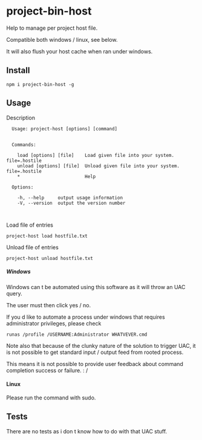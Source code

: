 # project-bin-host

Help to manage per project host file.

Compatible both windows / linux, see below.

It will also flush your host cache when ran under windows.

## Install

```
npm i project-bin-host -g
```

## Usage

Description
```
  Usage: project-host [options] [command]


  Commands:

    load [options] [file]    Load given file into your system. file=.hostile
    unload [options] [file]  Unload given file into your system. file=.hostile
    *                        Help

  Options:

    -h, --help     output usage information
    -V, --version  output the version number



```

Load file of entries

```
project-host load hostfile.txt
```

Unload file of entries
```
project-host unload hostfile.txt
```


##### Windows

Windows can t be automated using this software as it will throw an UAC query.

The user must then click yes / no.

If you d like to automate a process under windows that requires administrator privileges, please check

```
runas /profile /USERNAME:Administrator WHATVEVER.cmd
```

Note also that because of the clunky nature of the solution to trigger UAC, it is not possible to get standard input / output feed from rooted process.

This means it is not possible to provide user feedback about command completion success or failure. : /

#### Linux

Please run the command with sudo.

## Tests

There are no tests as i don t know how to do with that UAC stuff.
